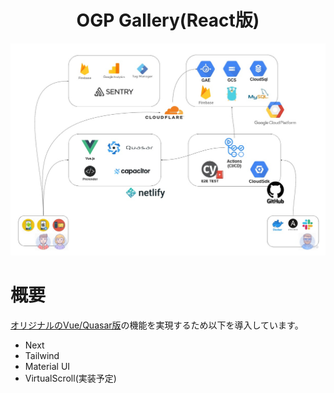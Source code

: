 <h1 align="center">OGP Gallery(React版)</h1>
<p align="center"><img src="https://github.com/go-u/ogp-index/blob/master/docs/systems.jpg" alt="Systems"></p>

# 概要
[オリジナルのVue/Quasar版](https://github.com/go-u/ogp-front)の機能を実現するため以下を導入しています。
- Next
- Tailwind
- Material UI
- VirtualScroll(実装予定)
